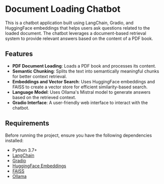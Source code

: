 # Document Loading Chatbot

This is a chatbot application built using LangChain, Gradio, and HuggingFace embeddings that helps users ask questions related to the loaded document. The chatbot leverages a document-based retrieval system to provide relevant answers based on the content of a PDF book.

## Features

- **PDF Document Loading**: Loads a PDF book and processes its content.
- **Semantic Chunking**: Splits the text into semantically meaningful chunks for better context retrieval.
- **Embeddings and Vector Search**: Uses HuggingFace embeddings and FAISS to create a vector store for efficient similarity-based search.
- **Language Model**: Uses Ollama's Mistral model to generate answers based on the retrieved context.
- **Gradio Interface**: A user-friendly web interface to interact with the chatbot.

## Requirements

Before running the project, ensure you have the following dependencies installed:

- Python 3.7+
- [LangChain](https://www.langchain.com/)
- [Gradio](https://gradio.app/)
- [HuggingFace Embeddings](https://huggingface.co/)
- [FAISS](https://github.com/facebookresearch/faiss)
- [Ollama](https://ollama.com/)

